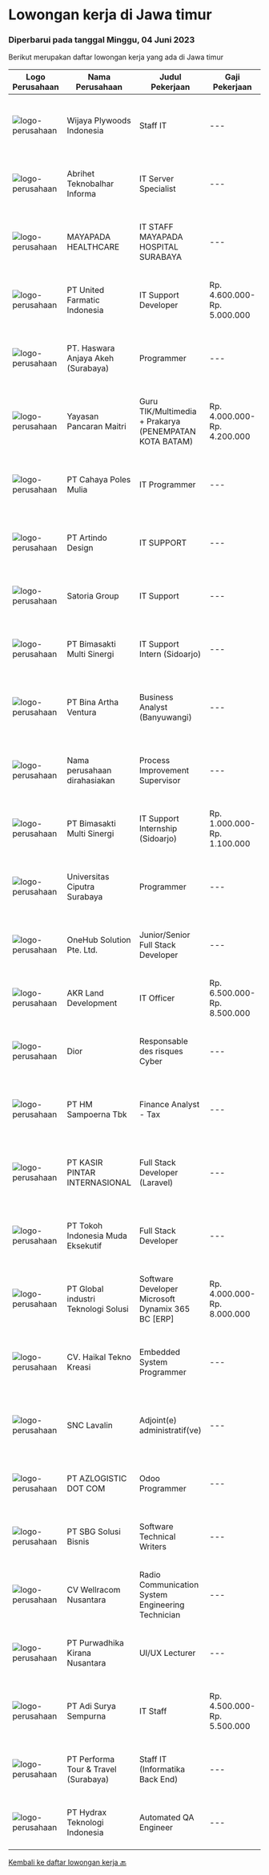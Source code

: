 
  # Lowongan kerja di Jawa timur

  ### Diperbarui pada tanggal Minggu, 04 Juni 2023

  Berikut merupakan daftar lowongan kerja yang ada di Jawa timur

  |Logo Perusahaan | Nama Perusahaan | Judul Pekerjaan | Gaji Pekerjaan | Lokasi | Deskripsi | Tanggal diunggah | Pranala |
  | -------------- | --------------- | --------------- | --------- | --------- | -------------- | ------- | ----------- |
  |![logo-perusahaan](https://image-service-cdn.seek.com.au/a54a14fc5a8e11b18bbf2df342fd97f6a6b016aa/ee4dce1061f3f616224767ad58cb2fc751b8d2dc)|Wijaya Plywoods Indonesia|Staff IT|---|Malang|1. Membuat program berbasis website berdasarkan sistem perusahaan 2. Mengimplementasikan program yang telah dibuat 3. Troubleshooting 4. Jaringan -...|Sabtu, 03 Juni 2023|https://www.jobstreet.co.id/id/job/staff-it-1035933107?token=0~91219aab-6a5a-4c66-90a9-f7271e097679&sectionRank=1&jobId=jobstreet-id-job-1035933107|
|![logo-perusahaan](https://image-service-cdn.seek.com.au/80e123e83dfabc14b5e155d63ef492a38fb17659/ee4dce1061f3f616224767ad58cb2fc751b8d2dc)|Abrihet Teknobalhar Informa|IT Server Specialist|---|Jawa Timur|We are ABRIHET and currently seeking a motivated candidate to be part of our growing operation based in Sidoarjo, East Java. Candidates will be...|Sabtu, 03 Juni 2023|https://www.jobstreet.co.id/id/job/it-server-specialist-4347571?token=0~91219aab-6a5a-4c66-90a9-f7271e097679&sectionRank=2&jobId=jobstreet-id-job-4347571|
|![logo-perusahaan](https://image-service-cdn.seek.com.au/608a27652989a9e63ef32d4be8d2b3146c4b2c5b/ee4dce1061f3f616224767ad58cb2fc751b8d2dc)|MAYAPADA HEALTHCARE|IT STAFF MAYAPADA HOSPITAL SURABAYA|---|Surabaya|Uraian Tugas : Menjaga keberlangsungan sistem komputer (S/W &amp; H/W) selama 24 jam dalam sehari dan 7 hari dalam seminggu. Memberikan dukungan...|Jumat, 02 Juni 2023|https://www.jobstreet.co.id/id/job/it-staff-mayapada-hospital-surabaya-4356724?token=0~91219aab-6a5a-4c66-90a9-f7271e097679&sectionRank=3&jobId=jobstreet-id-job-4356724|
|![logo-perusahaan](https://i.ibb.co/sqvTCh9/112815900-stock-vector-no-image-available-icon-flat-vector.webp)|PT United Farmatic Indonesia|IT Support  Developer|Rp. 4.600.000-Rp. 5.000.000|Sidoarjo|Spesifikasi : 1.   Pendidikan Min. S1 Teknik Informatika / Sistem Informasi / Teknik Komputer2.   Menguasai Database (MySQL, SQL Server,...|Sabtu, 03 Juni 2023|https://www.jobstreet.co.id/id/job/it-support-developer-4357413?token=0~91219aab-6a5a-4c66-90a9-f7271e097679&sectionRank=4&jobId=jobstreet-id-job-4357413|
|![logo-perusahaan](https://image-service-cdn.seek.com.au/d3038873f34afeae34919f01f399f7af3e3bcad5/ee4dce1061f3f616224767ad58cb2fc751b8d2dc)|PT. Haswara Anjaya Akeh (Surabaya)|Programmer|---|Jawa Timur|Usia max. 40 tahun Pendidikan minimal D3/S1 IT Dapat menggunakan Delphi,vibi,javaScript dan PHP Memahami Trooble-shooting / Maintenance baik software...|Sabtu, 03 Juni 2023|https://www.jobstreet.co.id/id/job/programmer-1035946705?token=0~91219aab-6a5a-4c66-90a9-f7271e097679&sectionRank=5&jobId=jobstreet-id-job-1035946705|
|![logo-perusahaan](https://image-service-cdn.seek.com.au/8b564d893394269223b3fa8f4d4d00e062ab3e69/ee4dce1061f3f616224767ad58cb2fc751b8d2dc)|Yayasan Pancaran Maitri|Guru TIK/Multimedia + Prakarya (PENEMPATAN KOTA BATAM)|Rp. 4.000.000-Rp. 4.200.000|Jakarta Raya|Kualifikasi Umum-Lulusan S1 Pendidikan Ilmu Komputer/Teknik Informatika/ Sistem Informasi/ DKV/ Seni Fotografi-Diutamakan memiliki pengalaman...|Jumat, 02 Juni 2023|https://www.jobstreet.co.id/id/job/guru-tik-multimedia-prakarya-penempatan-kota-batam-4357261?token=0~91219aab-6a5a-4c66-90a9-f7271e097679&sectionRank=6&jobId=jobstreet-id-job-4357261|
|![logo-perusahaan](https://image-service-cdn.seek.com.au/c52cbd2e393341afa22a500935bdf95736856524/ee4dce1061f3f616224767ad58cb2fc751b8d2dc)|PT Cahaya Poles Mulia|IT Programmer|---|Surabaya|Apakah anda berpengalaman sebagai IT PROGRAMMER ?Berpengalaman dalam membuat program/aplikasi dalam mendukung kemajuan digitalisasi Perusahaan...|Sabtu, 03 Juni 2023|https://www.jobstreet.co.id/id/job/it-programmer-4357411?token=0~91219aab-6a5a-4c66-90a9-f7271e097679&sectionRank=7&jobId=jobstreet-id-job-4357411|
|![logo-perusahaan](https://image-service-cdn.seek.com.au/c2ce19d52829712cf62d4ad1fa0e8ba10cef3cab/ee4dce1061f3f616224767ad58cb2fc751b8d2dc)|PT Artindo Design|IT SUPPORT|---|Surabaya|·     Memastikan komputer/laptop dan aplikasi yang digunakan user berfungsi normal·     Memastikan komputer/laptop terhubung dengan...|Rabu, 31 Mei 2023|https://www.jobstreet.co.id/id/job/it-support-4355206?token=0~91219aab-6a5a-4c66-90a9-f7271e097679&sectionRank=8&jobId=jobstreet-id-job-4355206|
|![logo-perusahaan](https://image-service-cdn.seek.com.au/5d4519f59a36720e634ace9c5b5048b1bda0c7d3/ee4dce1061f3f616224767ad58cb2fc751b8d2dc)|Satoria Group|IT Support|---|Surabaya|Qualifications : Minimum D2/D3/S1 degree from IT (Computer Science or equivalent) Basic knowledge of IT (Installation &amp; Troubleshoot...|Rabu, 31 Mei 2023|https://www.jobstreet.co.id/id/job/it-support-4354519?token=0~91219aab-6a5a-4c66-90a9-f7271e097679&sectionRank=9&jobId=jobstreet-id-job-4354519|
|![logo-perusahaan](https://image-service-cdn.seek.com.au/3c3597528a656ba0a7299263a04fc9ed9cb02b85/ee4dce1061f3f616224767ad58cb2fc751b8d2dc)|PT Bimasakti Multi Sinergi|IT Support Intern (Sidoarjo)|---|Sidoarjo|Job description &amp; requirementsRequirements: Last semester student or fresher from bachelor degree in information technology or related Having...|Kamis, 01 Juni 2023|https://www.jobstreet.co.id/id/job/it-support-intern-sidoarjo-1035892030?token=0~91219aab-6a5a-4c66-90a9-f7271e097679&sectionRank=10&jobId=jobstreet-id-job-1035892030|
|![logo-perusahaan](https://image-service-cdn.seek.com.au/f0261d19c15b4a7ad0edc9de580c4eba704e92a0/ee4dce1061f3f616224767ad58cb2fc751b8d2dc)|PT Bina Artha Ventura|Business Analyst (Banyuwangi)|---|Jawa Timur|Tugas dan Tanggung Jawab Pekerjaan: Pengelolaan Portfolio Pinjaman Melakukan verifikasi terhadap dokumen KYC, memastikan bahwa klien tersebut benar...|Sabtu, 03 Juni 2023|https://www.jobstreet.co.id/id/job/business-analyst-banyuwangi-4339283?token=0~91219aab-6a5a-4c66-90a9-f7271e097679&sectionRank=11&jobId=jobstreet-id-job-4339283|
|![logo-perusahaan](https://i.ibb.co/sqvTCh9/112815900-stock-vector-no-image-available-icon-flat-vector.webp)|Nama perusahaan dirahasiakan|Process Improvement Supervisor|---|Surabaya|Requirement Analysis Improvement Design atau New Design Membuat dokumen untuk improvement design, dan mendistribusikan dokumen ke manajemen, bagian...|Jumat, 02 Juni 2023|https://www.jobstreet.co.id/id/job/process-improvement-supervisor-4345223?token=0~91219aab-6a5a-4c66-90a9-f7271e097679&sectionRank=12&jobId=jobstreet-id-job-4345223|
|![logo-perusahaan](https://image-service-cdn.seek.com.au/3c3597528a656ba0a7299263a04fc9ed9cb02b85/ee4dce1061f3f616224767ad58cb2fc751b8d2dc)|PT Bimasakti Multi Sinergi|IT Support Internship (Sidoarjo)|Rp. 1.000.000-Rp. 1.100.000|Sidoarjo|Requirements: Last semester student or fresher from bachelor degree in information technology or related Having knowledge about basic MVWARE, basic...|Rabu, 31 Mei 2023|https://www.jobstreet.co.id/id/job/it-support-internship-sidoarjo-4342009?token=0~91219aab-6a5a-4c66-90a9-f7271e097679&sectionRank=13&jobId=jobstreet-id-job-4342009|
|![logo-perusahaan](https://image-service-cdn.seek.com.au/7ff946919a920b07d54c81ee92737427aa971db5/ee4dce1061f3f616224767ad58cb2fc751b8d2dc)|Universitas Ciputra Surabaya|Programmer|---|Surabaya|Memiliki pengalaman menggunakan metode SDLC dalam pembuatan aplikasi web menggunakan PHP dengan framework Codelgniter, HTML5, CSS3, dan JQuery...|Jumat, 02 Juni 2023|https://www.jobstreet.co.id/id/job/programmer-4356447?token=0~91219aab-6a5a-4c66-90a9-f7271e097679&sectionRank=14&jobId=jobstreet-id-job-4356447|
|![logo-perusahaan](https://image-service-cdn.seek.com.au/61e79f6e99f7239fbfcf1c19e0884b0931b6e276/ee4dce1061f3f616224767ad58cb2fc751b8d2dc)|OneHub Solution Pte. Ltd.|Junior/Senior Full Stack Developer|---|Kuta|Duties and Responsibilities: Collaborate with other engineers to develop and deploy new features Design, build, and maintain our API’s Write...|Sabtu, 03 Juni 2023|https://www.jobstreet.co.id/id/job/junior-senior-full-stack-developer-4348099?token=0~91219aab-6a5a-4c66-90a9-f7271e097679&sectionRank=15&jobId=jobstreet-id-job-4348099|
|![logo-perusahaan](https://image-service-cdn.seek.com.au/11a69ccbfb64c822c41b25936d6d2c0cd53ecdd4/ee4dce1061f3f616224767ad58cb2fc751b8d2dc)|AKR Land Development|IT Officer|Rp. 6.500.000-Rp. 8.500.000|Gresik|Requirements : S1 IT Engineering Have at least three years of experience as an IT Supervisor (ideally in a property company). Placement : Surabaya...|Selasa, 30 Mei 2023|https://www.jobstreet.co.id/id/job/it-officer-4353798?token=0~91219aab-6a5a-4c66-90a9-f7271e097679&sectionRank=16&jobId=jobstreet-id-job-4353798|
|![logo-perusahaan](https://i.ibb.co/sqvTCh9/112815900-stock-vector-no-image-available-icon-flat-vector.webp)|Dior|Responsable des risques Cyber|---|Jawa Timur|VOTRE RÔLELes principales responsabilités attribuées au responsable des risques Cyber incluentnotamment les activités suivantes :1/ Participer à la...|Sabtu, 03 Juni 2023|https://www.jobstreet.co.id/id/job/responsable-des-risques-cyber-1035875475?token=0~91219aab-6a5a-4c66-90a9-f7271e097679&sectionRank=17&jobId=jobstreet-id-job-1035875475|
|![logo-perusahaan](https://image-service-cdn.seek.com.au/7c182e4fa68b96484652ca47070698993462d290/ee4dce1061f3f616224767ad58cb2fc751b8d2dc)|PT HM Sampoerna Tbk|Finance Analyst - Tax|---|Surabaya|BE A PART OF A REVOLUTIONARY CHANGE At PMI, we’ve chosen to do something incredible. We’re totally transforming our business and building our future...|Sabtu, 03 Juni 2023|https://www.jobstreet.co.id/id/job/finance-analyst-tax-1036026345?token=0~91219aab-6a5a-4c66-90a9-f7271e097679&sectionRank=18&jobId=jobstreet-id-job-1036026345|
|![logo-perusahaan](https://image-service-cdn.seek.com.au/0361bae937596b43e3f2a473257008c2d4f70004/ee4dce1061f3f616224767ad58cb2fc751b8d2dc)|PT KASIR PINTAR INTERNASIONAL|Full Stack Developer (Laravel)|---|Surabaya|Mengembangkan dan memelihara fitur-fitur back-end aplikasi web kasir Pintar menggunakan bahasa pemrograman PHP dengan kerangka kerja Laravel. Membuat...|Sabtu, 03 Juni 2023|https://www.jobstreet.co.id/id/job/full-stack-developer-laravel-4347430?token=0~91219aab-6a5a-4c66-90a9-f7271e097679&sectionRank=19&jobId=jobstreet-id-job-4347430|
|![logo-perusahaan](https://image-service-cdn.seek.com.au/8b4d9c4ba00741b187d8623bc1e908e76cf5ad04/ee4dce1061f3f616224767ad58cb2fc751b8d2dc)|PT Tokoh Indonesia Muda Eksekutif|Full Stack Developer|---|Surabaya|- Mengembangkan desain front end dari sebuah website - Merancang cara pengguna dalam mengakses website - Mengembangkan back end dari website atau...|Sabtu, 03 Juni 2023|https://www.jobstreet.co.id/id/job/full-stack-developer-1035788251?token=0~91219aab-6a5a-4c66-90a9-f7271e097679&sectionRank=20&jobId=jobstreet-id-job-1035788251|
|![logo-perusahaan](https://image-service-cdn.seek.com.au/daa04274980a8a4bbf6837fc046fe2e5810cfe2a/ee4dce1061f3f616224767ad58cb2fc751b8d2dc)|PT Global industri Teknologi Solusi|Software Developer Microsoft Dynamix 365 BC [ERP]|Rp. 4.000.000-Rp. 8.000.000|Jakarta Barat|SOFTWARE DEVELOPER / PROGRAMMERRESPONSIBILITIES Analysing, designing, developing (including form and report) for company working system based on ERP...|Sabtu, 03 Juni 2023|https://www.jobstreet.co.id/id/job/software-developer-microsoft-dynamix-365-bc-%5Berp%5D-4339382?token=0~91219aab-6a5a-4c66-90a9-f7271e097679&sectionRank=21&jobId=jobstreet-id-job-4339382|
|![logo-perusahaan](https://image-service-cdn.seek.com.au/7b505bd22c03aee42d9a76cc4ff287dd96d4fac0/ee4dce1061f3f616224767ad58cb2fc751b8d2dc)|CV. Haikal Tekno Kreasi|Embedded System Programmer|---|Jawa Timur|Jobdesk:- Membuat Alat Otomatis- Menulis source code sistemKualifikasi:-   Usia maksimal 40 tahun-   Pendidikan minimal D3-   Berdomisili di Area Jawa...|Jumat, 02 Juni 2023|https://www.jobstreet.co.id/id/job/embedded-system-programmer-4356237?token=0~91219aab-6a5a-4c66-90a9-f7271e097679&sectionRank=22&jobId=jobstreet-id-job-4356237|
|![logo-perusahaan](https://i.ibb.co/sqvTCh9/112815900-stock-vector-no-image-available-icon-flat-vector.webp)|SNC Lavalin|Adjoint(e) administratif(ve)|---|Jawa Timur|Job DescriptionPourquoi rejoindre notre équipe ?SNC-Lavalin fournit des solutions avant-gardistes en matière d'ingénierie, d'approvisionnement, de...|Sabtu, 03 Juni 2023|https://www.jobstreet.co.id/id/job/adjoint-e-administratif-ve-1036011818?token=0~91219aab-6a5a-4c66-90a9-f7271e097679&sectionRank=23&jobId=jobstreet-id-job-1036011818|
|![logo-perusahaan](https://image-service-cdn.seek.com.au/28bed750f058de2045a9209dd4fc19da0096cd8c/ee4dce1061f3f616224767ad58cb2fc751b8d2dc)|PT AZLOGISTIC DOT COM|Odoo Programmer|---|Surabaya|Qualifications:1. Maximum age of 35 years old2. Bachelor's Degree in Computer Science / Information Technology or related fields3. At least 1 year(s)...|Jumat, 02 Juni 2023|https://www.jobstreet.co.id/id/job/odoo-programmer-4357219?token=0~91219aab-6a5a-4c66-90a9-f7271e097679&sectionRank=24&jobId=jobstreet-id-job-4357219|
|![logo-perusahaan](https://image-service-cdn.seek.com.au/f820d36a8e416d7a4c2783ec051002404d9ab8a9/ee4dce1061f3f616224767ad58cb2fc751b8d2dc)|PT SBG Solusi Bisnis|Software Technical Writers|---|Surabaya|Job Description : Partner closely with software engineers and development team to research, scope, and run documentation projects Contribute to...|Jumat, 02 Juni 2023|https://www.jobstreet.co.id/id/job/software-technical-writers-4345038?token=0~91219aab-6a5a-4c66-90a9-f7271e097679&sectionRank=25&jobId=jobstreet-id-job-4345038|
|![logo-perusahaan](https://image-service-cdn.seek.com.au/6ca25d02519b9e38c0bed44d163929c1d24dd594/ee4dce1061f3f616224767ad58cb2fc751b8d2dc)|CV Wellracom Nusantara|Radio Communication System Engineering Technician|---|Surabaya|Job Description Instalation and maintenance Troubleshooting and repairs Calibration and testing Documentation and reporting Qualification Max 35 Years...|Rabu, 31 Mei 2023|https://www.jobstreet.co.id/id/job/radio-communication-system-engineering-technician-4355555?token=0~91219aab-6a5a-4c66-90a9-f7271e097679&sectionRank=26&jobId=jobstreet-id-job-4355555|
|![logo-perusahaan](https://image-service-cdn.seek.com.au/f490edce533aadf87f58ecd69e107594ddf6a509/ee4dce1061f3f616224767ad58cb2fc751b8d2dc)|PT Purwadhika Kirana Nusantara|UI/UX Lecturer|---|Surabaya|Job description &amp; requirementsPurwadhika is now looking for UI/UX Lecturer who wants to join our team and grow with us. If you are looking the...|Sabtu, 03 Juni 2023|https://www.jobstreet.co.id/id/job/ui-ux-lecturer-1035809519?token=0~91219aab-6a5a-4c66-90a9-f7271e097679&sectionRank=27&jobId=jobstreet-id-job-1035809519|
|![logo-perusahaan](https://image-service-cdn.seek.com.au/10c5677657de4f3c4eb720f1b7c95acdab0c6c75/ee4dce1061f3f616224767ad58cb2fc751b8d2dc)|PT Adi Surya Sempurna|IT Staff|Rp. 4.500.000-Rp. 5.500.000|Surabaya|Kualifikasi , Usia maksimal 35 tahun Pendidikan D3/S1 Informatika Mampu programing berbasis Dekstop ( Lebih diutamakan jika menguasai Delphi) Mampu...|Senin, 29 Mei 2023|https://www.jobstreet.co.id/id/job/it-staff-4351096?token=0~91219aab-6a5a-4c66-90a9-f7271e097679&sectionRank=28&jobId=jobstreet-id-job-4351096|
|![logo-perusahaan](https://image-service-cdn.seek.com.au/bc056b76995d2d5c30daf86d9de16441728483b5/ee4dce1061f3f616224767ad58cb2fc751b8d2dc)|PT Performa Tour & Travel (Surabaya)|Staff IT (Informatika Back End)|---|Surabaya|Deskripsi Pekerjaan: Membuat sistem Program pembukuan Laba Rugi &amp; Neraca keuangan , komisi,gaji pegawai ,dan lain-lain untuk 3 bidang usaha....|Rabu, 31 Mei 2023|https://www.jobstreet.co.id/id/job/staff-it-informatika-back-end-4354158?token=0~91219aab-6a5a-4c66-90a9-f7271e097679&sectionRank=29&jobId=jobstreet-id-job-4354158|
|![logo-perusahaan](https://image-service-cdn.seek.com.au/0915e933a3dc2ea63450989533648cf5f53ea17f/ee4dce1061f3f616224767ad58cb2fc751b8d2dc)|PT Hydrax Teknologi Indonesia|Automated QA Engineer|---|Jakarta Raya|Hydra X provides regulatory-compliant, enterprise-ready solutions to prepare institutional clients for the future of finance. We seek to bridge the...|Jumat, 02 Juni 2023|https://www.jobstreet.co.id/id/job/automated-qa-engineer-4345479?token=0~91219aab-6a5a-4c66-90a9-f7271e097679&sectionRank=30&jobId=jobstreet-id-job-4345479|


  [Kembali ke daftar lowongan kerja 🔙](../README.md#daftar-lowongan-kerja)
  